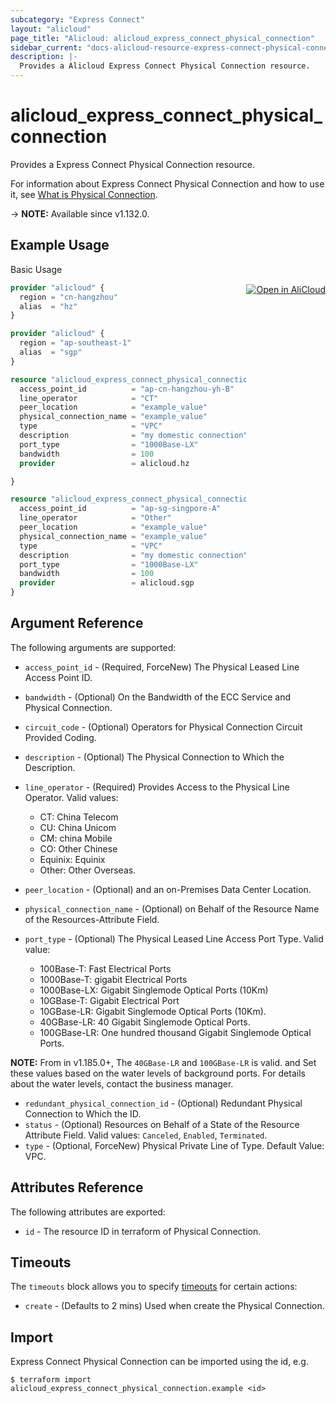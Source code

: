 ```yaml
---
subcategory: "Express Connect"
layout: "alicloud"
page_title: "Alicloud: alicloud_express_connect_physical_connection"
sidebar_current: "docs-alicloud-resource-express-connect-physical-connection"
description: |-
  Provides a Alicloud Express Connect Physical Connection resource.
---
```


# alicloud_express_connect_physical_connection

Provides a Express Connect Physical Connection resource.

For information about Express Connect Physical Connection and how to use it, see [What is Physical Connection](https://www.alibabacloud.com/help/doc-detail/44852.htm).

-> **NOTE:** Available since v1.132.0.

## Example Usage
<div class="oics-button" style="float: right;margin: 0 0 -40px 0;">
  <a href="https://api.aliyun.com/api-tools/terraform?resource=alicloud_express_connect_physical_connection&exampleId=0a4b0339-0535-aea4-006f-4805696f33ebcf70ddd7&activeTab=example&spm=docs.r.express_connect_physical_connection.0.0a4b033905" target="_blank">
    <img alt="Open in AliCloud" src="https://img.alicdn.com/imgextra/i1/O1CN01hjjqXv1uYUlY56FyX_!!6000000006049-55-tps-254-36.svg" style="max-height: 44px; margin: 32px auto; max-width: 100%;">
  </a>
</div>

Basic Usage

```terraform
provider "alicloud" {
  region = "cn-hangzhou"
  alias  = "hz"
}

provider "alicloud" {
  region = "ap-southeast-1"
  alias  = "sgp"
}

resource "alicloud_express_connect_physical_connection" "domestic" {
  access_point_id          = "ap-cn-hangzhou-yh-B"
  line_operator            = "CT"
  peer_location            = "example_value"
  physical_connection_name = "example_value"
  type                     = "VPC"
  description              = "my domestic connection"
  port_type                = "1000Base-LX"
  bandwidth                = 100
  provider                 = alicloud.hz

}

resource "alicloud_express_connect_physical_connection" "international" {
  access_point_id          = "ap-sg-singpore-A"
  line_operator            = "Other"
  peer_location            = "example_value"
  physical_connection_name = "example_value"
  type                     = "VPC"
  description              = "my domestic connection"
  port_type                = "1000Base-LX"
  bandwidth                = 100
  provider                 = alicloud.sgp
}
```

## Argument Reference

The following arguments are supported:

* `access_point_id` - (Required, ForceNew) The Physical Leased Line Access Point ID.
* `bandwidth` - (Optional) On the Bandwidth of the ECC Service and Physical Connection.
* `circuit_code` - (Optional) Operators for Physical Connection Circuit Provided Coding.
* `description` - (Optional) The Physical Connection to Which the Description.
* `line_operator` - (Required) Provides Access to the Physical Line Operator. Valid values:
  * CT: China Telecom
  * CU: China Unicom
  * CM: china Mobile
  * CO: Other Chinese
  * Equinix: Equinix
  * Other: Other Overseas.

* `peer_location` - (Optional) and an on-Premises Data Center Location.
* `physical_connection_name` - (Optional) on Behalf of the Resource Name of the Resources-Attribute Field.
* `port_type` - (Optional) The Physical Leased Line Access Port Type. Valid value:
  * 100Base-T: Fast Electrical Ports
  * 1000Base-T: gigabit Electrical Ports
  * 1000Base-LX: Gigabit Singlemode Optical Ports (10Km)
  * 10GBase-T: Gigabit Electrical Port
  * 10GBase-LR: Gigabit Singlemode Optical Ports (10Km).
  * 40GBase-LR: 40 Gigabit Singlemode Optical Ports.
  * 100GBase-LR: One hundred thousand Gigabit Singlemode Optical Ports.

**NOTE:** From in v1.185.0+, The `40GBase-LR` and `100GBase-LR` is valid. and Set these values based on the water levels of background ports. For details about the water levels, contact the business manager.

* `redundant_physical_connection_id` - (Optional) Redundant Physical Connection to Which the ID.
* `status` - (Optional) Resources on Behalf of a State of the Resource Attribute Field. Valid values: `Canceled`, `Enabled`, `Terminated`.
* `type` - (Optional, ForceNew) Physical Private Line of Type. Default Value: VPC.

## Attributes Reference

The following attributes are exported:

* `id` - The resource ID in terraform of Physical Connection.

## Timeouts

The `timeouts` block allows you to specify [timeouts](https://www.terraform.io/docs/configuration-0-11/resources.html#timeouts) for certain actions:

* `create` - (Defaults to 2 mins) Used when create the Physical Connection.

## Import

Express Connect Physical Connection can be imported using the id, e.g.

```shell
$ terraform import alicloud_express_connect_physical_connection.example <id>
```
